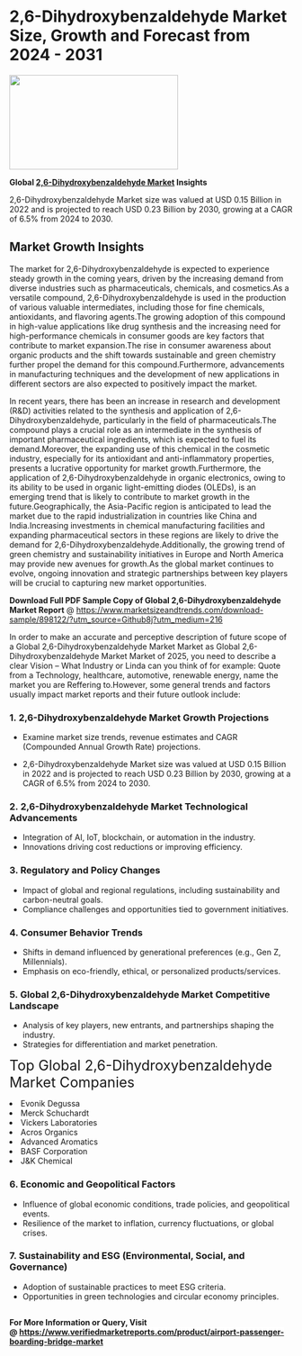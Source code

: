 <H1>2,6-Dihydroxybenzaldehyde Market Size, Growth and Forecast from 2024 - 2031</H1><img class="aligncenter size-medium wp-image-584254" src="https://thirdeyenews.in/wp-content/uploads/2024/09/Global-Market-Research-300x168.jpeg" alt="" width="300" height="168" /><p><strong>Global&nbsp;<a href="https://www.marketsizeandtrends.com/download-sample/898122/?utm_source=Github8j?utm_medium=216">2,6-Dihydroxybenzaldehyde Market</a> Insights</strong></p><p>2,6-Dihydroxybenzaldehyde Market size was valued at USD 0.15 Billion in 2022 and is projected to reach USD 0.23 Billion by 2030, growing at a CAGR of 6.5% from 2024 to 2030.</p><p><h2>Market Growth Insights</h2> <p>The market for 2,6-Dihydroxybenzaldehyde is expected to experience steady growth in the coming years, driven by the increasing demand from diverse industries such as pharmaceuticals, chemicals, and cosmetics.As a versatile compound, 2,6-Dihydroxybenzaldehyde is used in the production of various valuable intermediates, including those for fine chemicals, antioxidants, and flavoring agents.The growing adoption of this compound in high-value applications like drug synthesis and the increasing need for high-performance chemicals in consumer goods are key factors that contribute to market expansion.The rise in consumer awareness about organic products and the shift towards sustainable and green chemistry further propel the demand for this compound.Furthermore, advancements in manufacturing techniques and the development of new applications in different sectors are also expected to positively impact the market.</p> <p>In recent years, there has been an increase in research and development (R&D) activities related to the synthesis and application of 2,6-Dihydroxybenzaldehyde, particularly in the field of pharmaceuticals.The compound plays a crucial role as an intermediate in the synthesis of important pharmaceutical ingredients, which is expected to fuel its demand.Moreover, the expanding use of this chemical in the cosmetic industry, especially for its antioxidant and anti-inflammatory properties, presents a lucrative opportunity for market growth.Furthermore, the application of 2,6-Dihydroxybenzaldehyde in organic electronics, owing to its ability to be used in organic light-emitting diodes (OLEDs), is an emerging trend that is likely to contribute to market growth in the future.Geographically, the Asia-Pacific region is anticipated to lead the market due to the rapid industrialization in countries like China and India.Increasing investments in chemical manufacturing facilities and expanding pharmaceutical sectors in these regions are likely to drive the demand for 2,6-Dihydroxybenzaldehyde.Additionally, the growing trend of green chemistry and sustainability initiatives in Europe and North America may provide new avenues for growth.As the global market continues to evolve, ongoing innovation and strategic partnerships between key players will be crucial to capturing new market opportunities.</p><p><span class=""><strong>Download Full PDF Sample Copy of Global 2,6-Dihydroxybenzaldehyde Market Report</strong> @ <a href="https://www.marketsizeandtrends.com/download-sample/898122/?utm_source=Github8j?utm_medium=216" target="_blank">https://www.marketsizeandtrends.com/download-sample/898122/?utm_source=Github8j?utm_medium=216</a></span></p><p>In order to make an accurate and perceptive description of future scope of a Global&nbsp;2,6-Dihydroxybenzaldehyde Market Market as Global&nbsp;2,6-Dihydroxybenzaldehyde Market Market of 2025, you need to describe a clear Vision &ndash; What Industry or Linda can you think of for example: Quote from a Technology, healthcare, automotive, renewable energy, name the market you are Reffering to.However, some general trends and factors usually impact market reports and their future outlook include:</p><h3>1.&nbsp;<strong>2,6-Dihydroxybenzaldehyde Market Growth Projections</strong></h3><ul><li>Examine market size trends, revenue estimates and CAGR (Compounded Annual Growth Rate) projections.</li><li><p>2,6-Dihydroxybenzaldehyde Market size was valued at USD 0.15 Billion in 2022 and is projected to reach USD 0.23 Billion by 2030, growing at a CAGR of 6.5% from 2024 to 2030.</p></li></ul><h3>2.&nbsp;<strong>2,6-Dihydroxybenzaldehyde Market Technological Advancements</strong></h3><ul><li>Integration of AI, IoT, blockchain, or automation in the industry.</li><li>Innovations driving cost reductions or improving efficiency.</li></ul><h3>3.&nbsp;<strong>Regulatory and Policy Changes</strong></h3><ul><li>Impact of global and regional regulations, including sustainability and carbon-neutral goals.</li><li>Compliance challenges and opportunities tied to government initiatives.</li></ul><h3>4.&nbsp;<strong>Consumer Behavior Trends</strong></h3><ul><li>Shifts in demand influenced by generational preferences (e.g., Gen Z, Millennials).</li><li>Emphasis on eco-friendly, ethical, or personalized products/services.</li></ul><h3>5.&nbsp;<strong>Global 2,6-Dihydroxybenzaldehyde Market Competitive Landscape</strong></h3><ul><li>Analysis of key players, new entrants, and partnerships shaping the industry.</li><li>Strategies for differentiation and market penetration.</li></ul><p data-pm-slice="1 1 []"><span style="color: inherit; font-family: inherit; font-size: 25px;">Top Global 2,6-Dihydroxybenzaldehyde Market Companies</span></p><div class="" data-test-id=""><p><li>Evonik Degussa</li><li> Merck Schuchardt</li><li> Vickers Laboratories</li><li> Acros Organics</li><li> Advanced Aromatics</li><li> BASF Corporation</li><li> J&K Chemical</li></p></div><h3>6.&nbsp;<strong>Economic and Geopolitical Factors</strong></h3><ul><li>Influence of global economic conditions, trade policies, and geopolitical events.</li><li>Resilience of the market to inflation, currency fluctuations, or global crises.</li></ul><h3>7.&nbsp;<strong>Sustainability and ESG (Environmental, Social, and Governance)</strong></h3><ul><li>Adoption of sustainable practices to meet ESG criteria.</li><li>Opportunities in green technologies and circular economy principles.</li></ul><h2><strong style="font-size: 14px;">For More Information or Query, Visit @&nbsp;</strong><a style="background-color: #ffffff; font-size: 14px;" href="https://www.marketsizeandtrends.com/report/26-dihydroxybenzaldehyde-market/" target="_blank">https://www.verifiedmarketreports.com/product/airport-passenger-boarding-bridge-market</a></h2>